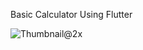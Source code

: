 Basic Calculator Using Flutter

![Thumbnail@2x](https://user-images.githubusercontent.com/42151354/123229194-b09aab80-d4f3-11eb-8eae-e00792b7d1df.png)
